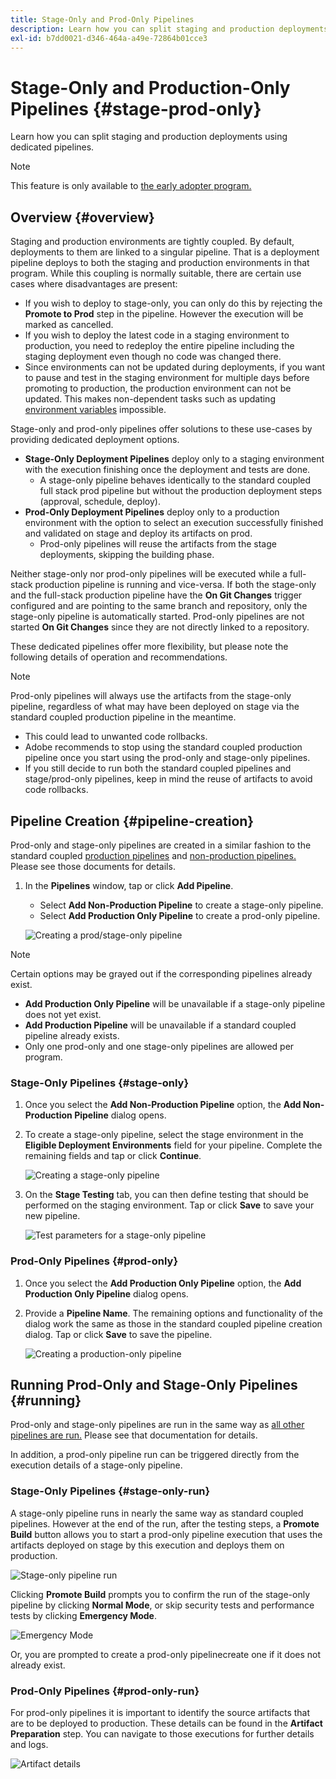 ```yaml
---
title: Stage-Only and Prod-Only Pipelines
description: Learn how you can split staging and production deployments using dedicated pipelines.
exl-id: b7dd0021-d346-464a-a49e-72864b01cce3
---
```

# Stage-Only and Production-Only Pipelines {#stage-prod-only}

Learn how you can split staging and production deployments using dedicated pipelines.

>[!NOTE]
>
>This feature is only available to [the early adopter program.](/help/release-notes/current.md#early-adoption)

## Overview {#overview}

Staging and production environments are tightly coupled. By default, deployments to them are linked to a singular pipeline. That is a deployment pipeline deploys to both the staging and production environments in that program. While this coupling is normally suitable, there are certain use cases where disadvantages are present:

* If you wish to deploy to stage-only, you can only do this by rejecting the **Promote to Prod** step in the pipeline. However the execution will be marked as cancelled.
* If you wish to deploy the latest code in a staging environment to production, you need to redeploy the entire pipeline including the staging deployment even though no code was changed there. 
* Since environments can not be updated during deployments, if you want to pause and test in the staging environment for multiple days before promoting to production, the production environment can not be updated. This makes non-dependent tasks such as updating [environment variables](/help/getting-started/build-environment.md#environment-variables) impossible.

Stage-only and prod-only pipelines offer solutions to these use-cases by providing dedicated deployment options.

* **Stage-Only Deployment Pipelines** deploy only to a staging environment with the execution finishing once the deployment and tests are done.
  * A stage-only pipeline behaves identically to the standard coupled full stack prod pipeline but without the production deployment steps (approval, schedule, deploy).
* **Prod-Only Deployment Pipelines** deploy only to a production environment with the option to select an execution successfully finished and validated on stage and deploy its artifacts on prod.  
  * Prod-only pipelines will reuse the artifacts from the stage deployments, skipping the building phase.

Neither stage-only nor prod-only pipelines will be executed while a full-stack production pipeline is running and vice-versa. If both the stage-only and the full-stack production pipeline have the **On Git Changes** trigger configured and are pointing to the same branch and repository, only the stage-only pipeline is automatically started. Prod-only pipelines are not started **On Git Changes** since they are not directly linked to a repository.

These dedicated pipelines offer more flexibility, but please note the following details of operation and recommendations.

>[!NOTE]
>
>Prod-only pipelines will always use the artifacts from the stage-only pipeline, regardless of what may have been deployed on stage via the standard coupled production pipeline in the meantime.
>
>* This could lead to unwanted code rollbacks.
>* Adobe recommends to stop using the standard coupled production pipeline once you start using the prod-only and stage-only pipelines.
>* If you still decide to run both the standard coupled pipelines and stage/prod-only pipelines, keep in mind the reuse of artifacts to avoid code rollbacks.

## Pipeline Creation {#pipeline-creation}

Prod-only and stage-only pipelines are created in a similar fashion to the standard coupled [production pipelines](/help/using/production-pipelines.md) and [non-production pipelines.](/help/using/non-production-pipelines.md) Please see those documents for details.

1. In the **Pipelines** window, tap or click **Add Pipeline**.

   * Select **Add Non-Production Pipeline** to create a stage-only pipeline.
   * Select **Add Production Only Pipeline** to create a prod-only pipeline.

   ![Creating a prod/stage-only pipeline](/help/assets/configure-pipelines/prod-stage-pipelines.png)

>[!NOTE]
>
>Certain options may be grayed out if the corresponding pipelines already exist.
>
>* **Add Production Only Pipeline** will be unavailable if a stage-only pipeline does not yet exist.
>* **Add Production Pipeline** will be unavailable if a standard coupled pipeline already exists.
>* Only one prod-only and one stage-only pipelines are allowed per program.

### Stage-Only Pipelines {#stage-only}

1. Once you select the **Add Non-Production Pipeline** option, the **Add Non-Production Pipeline** dialog opens.
1. To create a stage-only pipeline, select the stage environment in the **Eligible Deployment Environments** field for your pipeline. Complete the remaining fields and tap or click **Continue**.

   ![Creating a stage-only pipeline](/help/assets/configure-pipelines/stage-only.png)

1. On the **Stage Testing** tab, you can then define testing that should be performed on the staging environment. Tap or click **Save** to save your new pipeline.

   ![Test parameters for a stage-only pipeline](/help/assets/configure-pipelines/stage-only-test.png)

### Prod-Only Pipelines {#prod-only}

1. Once you select the **Add Production Only Pipeline** option, the **Add Production Only Pipeline** dialog opens.
1. Provide a **Pipeline Name**. The remaining options and functionality of the dialog work the same as those in the standard coupled pipeline creation dialog. Tap or click **Save** to save the pipeline.

   ![Creating a production-only pipeline](/help/assets/configure-pipelines/prod-only-pipeline.png)

## Running Prod-Only and Stage-Only Pipelines {#running}

Prod-only and stage-only pipelines are run in the same way as [all other pipelines are run.](/help/using/managing-pipelines.md#running-pipelines) Please see that documentation for details.

In addition, a prod-only pipeline run can be triggered directly from the execution details of a stage-only pipeline.

### Stage-Only Pipelines {#stage-only-run}

A stage-only pipeline runs in nearly the same way as standard coupled pipelines. However at the end of the run, after the testing steps, a **Promote Build** button allows you to start a prod-only pipeline execution that uses the artifacts deployed on stage by this execution and deploys them on production.

![Stage-only pipeline run](/help/assets/configure-pipelines/stage-only-pipeline-run.png)

Clicking **Promote Build** prompts you to confirm the run of the stage-only pipeline by clicking **Normal Mode**, or skip security tests and performance tests by clicking **Emergency Mode**.

![Emergency Mode](/help/assets/configure-pipelines/emergency-mode.png)

Or, you are prompted to create a prod-only pipelinecreate one if it does not already exist.

### Prod-Only Pipelines {#prod-only-run}

For prod-only pipelines it is important to identify the source artifacts that are to be deployed to production. These details can be found in the **Artifact Preparation** step. You can navigate to those executions for further details and logs.

![Artifact details](/help/assets/configure-pipelines/prod-only-pipeline-run.png)
